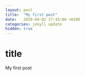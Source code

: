 ```yaml
---
layout: post
title:  "My first post"
date:   2020-04-02 17:43:00 +0100
categories: jekyll update
hidden: true
---
```

# title

My first post